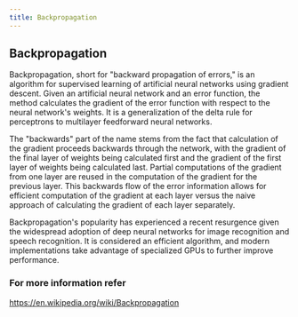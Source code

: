 ```yaml
---
title: Backpropagation
---
```

## Backpropagation
Backpropagation, short for "backward propagation of errors," is an algorithm for supervised learning of artificial neural networks using gradient descent. Given an artificial neural network and an error function, the method calculates the gradient of the error function with respect to the neural network's weights. It is a generalization of the delta rule for perceptrons to multilayer feedforward neural networks.

The "backwards" part of the name stems from the fact that calculation of the gradient proceeds backwards through the network, with the gradient of the final layer of weights being calculated first and the gradient of the first layer of weights being calculated last. Partial computations of the gradient from one layer are reused in the computation of the gradient for the previous layer. This backwards flow of the error information allows for efficient computation of the gradient at each layer versus the naive approach of calculating the gradient of each layer separately.

Backpropagation's popularity has experienced a recent resurgence given the widespread adoption of deep neural networks for image recognition and speech recognition. It is considered an efficient algorithm, and modern implementations take advantage of specialized GPUs to further improve performance.


### For more information refer
https://en.wikipedia.org/wiki/Backpropagation
